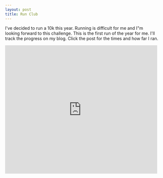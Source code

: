 ```yaml
---
layout: post
title: Run Club
---
```

I've decided to run a 10k this year.  Running is difficult for me and I"m looking forward to this challenge.  This is the first run of the year for me.  I'll track the progress on my blog.  Click the post for the times and how far I ran.
<iframe src="https://www.facebook.com/plugins/post.php?href=https%3A%2F%2Fwww.facebook.com%2Frobotrobertson%2Fposts%2F1440413222636732%3A0&width=500" width="500" height="421" style="border:none;overflow:hidden" scrolling="no" frameborder="0" allowTransparency="true"></iframe>
